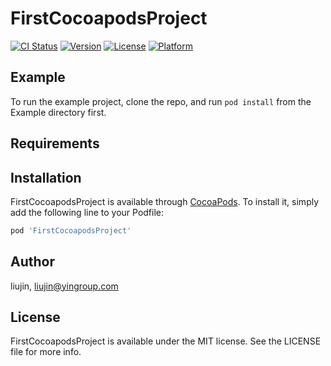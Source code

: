 # FirstCocoapodsProject

[![CI Status](https://img.shields.io/travis/liujin/FirstCocoapodsProject.svg?style=flat)](https://travis-ci.org/liujin/FirstCocoapodsProject)
[![Version](https://img.shields.io/cocoapods/v/FirstCocoapodsProject.svg?style=flat)](https://cocoapods.org/pods/FirstCocoapodsProject)
[![License](https://img.shields.io/cocoapods/l/FirstCocoapodsProject.svg?style=flat)](https://cocoapods.org/pods/FirstCocoapodsProject)
[![Platform](https://img.shields.io/cocoapods/p/FirstCocoapodsProject.svg?style=flat)](https://cocoapods.org/pods/FirstCocoapodsProject)

## Example

To run the example project, clone the repo, and run `pod install` from the Example directory first.

## Requirements

## Installation

FirstCocoapodsProject is available through [CocoaPods](https://cocoapods.org). To install
it, simply add the following line to your Podfile:

```ruby
pod 'FirstCocoapodsProject'
```

## Author

liujin, liujin@yingroup.com

## License

FirstCocoapodsProject is available under the MIT license. See the LICENSE file for more info.
